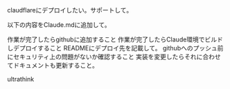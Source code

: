 claudflareにデプロイしたい。サポートして。

以下の内容をClaude.mdに追加して。

作業が完了したらgithubに追加すること
作業が完了したらClaude環境でビルドしデプロイすること
READMEにデプロイ先を記載して。
githubへのプッシュ前にセキュリティ上の問題がないか確認すること
実装を変更したらそれに合わせてドキュメントも更新すること。

ultrathink
